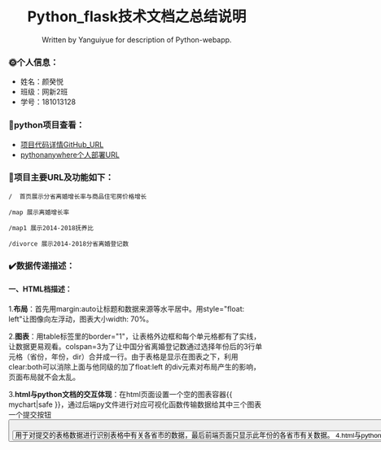 <div align="center">
  <h1>Python_flask技术文档之总结说明</h1>
  <p>Written by Yanguiyue for description of Python-webapp.</p>
</div>

### :sun_with_face:**个人信息**：
* 姓名：颜癸悦
* 班级：网新2班
* 学号：181013128  

### :link:**python项目查看**：
* [项目代码详情GitHub_URL](https://github.com/guiyueYan/python-flask/tree/master/python-web)
* [pythonanywhere个人部署URL](http://yuiane.pythonanywhere.com/)  

### :thought_balloon:项目主要URL及功能如下：  

    /  首页展示分省离婚增长率与商品住宅房价格增长  

    /map 展示离婚增长率  

    /map1 展示2014-2018抚养比  

    /divorce 展示2014-2018分省离婚登记数  

### :heavy_check_mark:**数据传递描述**：  

#### 一、HTML档描述：

1.**布局**：首先用margin:auto让标题和数据来源等水平居中。用style="float: left"让图像向左浮动，图表大小width: 70%。  


2.**图表**：用table标签里的border="1"，让表格外边框和每个单元格都有了实线，让数据更易观看。colspan=3为了让中国分省离婚登记数通过选择年份后的3行单元格（省份，年份，dir）合并成一行。由于表格是显示在图表之下，利用clear:both可以消除上面与他同级的加了float:left 的div元素对布局产生的影响，页面布局就不会太乱。  


3.**html与python文档的交互体现**：在html页面设置一个空的图表容器{{ mychart|safe }}，通过后端py文件进行对应可视化函数传输数据给其中三个图表一个提交按钮<button type="submit">，提交时图表数据会提交到名为 "/" 的页面，也就是增长率对比图这个页面，map/map1/divorce的页面也是这种方法体现。最后一个各省份的图表通过select 元素创建多选下拉框（选择2014-2018年）。使用<select name="city"><option value="2014-2018年">用于对提交的表格数据进行识别表格中有关各省市的数据，最后前端页面只显示此年份的各省市有关数据。


4.**html与python档的交互**：利用{% if data %}和{% for i in col %}两个if语句用for循环选择app.py里最后一个函数的变量cols里面的省份，年份，dir。


5.**条件判断**：为了在图表下面加分析和结论，使用{% if %}标签，在app.py中每个函数中新建一个变量text1，然后在index.html中使用{% if %}标签进行判断。使得在每个图表的显示中都能显示出相应结论。&emsp;&emsp;&emsp;&emsp;&emsp;&emsp;&emsp;&emsp;&emsp;&emsp;&emsp;&emsp;&emsp;&emsp;&emsp;&emsp;&emsp;&emsp;&emsp;&emsp;&emsp;&emsp;&emsp;&emsp;&emsp;&emsp;&emsp;&emsp;&emsp;&emsp;&emsp;&emsp;&emsp;&emsp;&emsp;&emsp;&emsp;&emsp;&emsp;&emsp;&emsp;&emsp;&emsp;&emsp;&emsp;&emsp;&emsp;&emsp;&emsp;&emsp;&emsp; &emsp;&emsp;
二、python档描述：&emsp;&emsp;&emsp;&emsp;&emsp;&emsp;&emsp;&emsp;&emsp;&emsp;&emsp;&emsp;&emsp;&emsp;&emsp;&emsp;&emsp;&emsp;&emsp;&emsp;&emsp;&emsp;&emsp;&emsp;&emsp;&emsp;&emsp;&emsp;&emsp;&emsp;&emsp;&emsp;&emsp;&emsp;&emsp;&emsp;&emsp;&emsp;&emsp;&emsp;&emsp;&emsp;&emsp;&emsp;&emsp;&emsp;&emsp;&emsp;&emsp; &emsp;&emsp;&emsp;1.**主要运用的模块**：pandas、flask、pyecharts、numpy  
2.**具体操作**：


首先，每一个视图函数都要用pandas模块pd.read_csv（）读取每个表对应的csv文件数据。


然后用@app.route(路由规则) 的方式绑定可视化视图函数, route() 会告诉告诉 Flask 什么样的URL 能触发我们的函数，就像项目里的@app.route('/map')一样，接着将17级提供的图表函数放入py文件中。


最后return render_template会根据后面传入的参数，对html进行修改渲染。例如第一个图表：离婚年均增长率，用render_embed()将定义c的图表存储在图表容器myechart中，利用jinjia2语法的动态数据绑定将图表数据还有text1标签的内容一并对html进行渲染返回到前端页面。&emsp;&emsp;&emsp;&emsp;&emsp;&emsp;&emsp;&emsp;&emsp;&emsp;&emsp;&emsp;&emsp;&emsp;&emsp;&emsp;&emsp;&emsp;&emsp;&emsp;&emsp;&emsp;&emsp;&emsp;&emsp;&emsp;&emsp;&emsp;&emsp;&emsp;&emsp;&emsp;&emsp;&emsp;&emsp;&emsp;&emsp;&emsp;&emsp;&emsp;&emsp;&emsp;&emsp;&emsp;&emsp;&emsp;&emsp;&emsp;&emsp;&emsp;&emsp;&emsp;三、webapp动作描述：


1.**提交按钮**：项目启动后显示的主页面有三个提交按钮，分别对应的是中国分省离婚增长率与商品住宅房价格增长情况/离婚增长率/2014-2018抚养比这三个图表。通过点击可以跳转到相应的图表，并显示出相应的故事结论。


2.**下拉框**：通过选择查看各年份中国分省离婚登记数（2014-2018年）下拉框，Do it！实现相应各年份数据的提取，前端正确显示图和表的相应的数据交互变化。  

